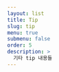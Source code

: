 ```yaml
---
layout: list
title: Tip
slug: tip
menu: true
submenu: false
order: 5
description: >
  기타 tip 내용들
---
```

